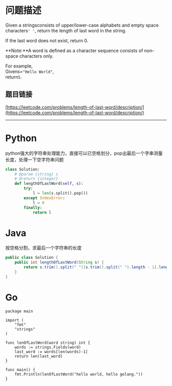 # 问题描述

Given a stringsconsists of upper/lower-case alphabets and empty space characters`' '`, return the length of last word in the string.

If the last word does not exist, return 0.

**Note:**A word is defined as a character sequence consists of non-space characters only.

For example,  
Givens=`"Hello World"`,  
return`5`.

## 题目链接

[https://leetcode.com/problems/length-of-last-word/description/](https://leetcode.com/problems/length-of-last-word/description/)

---

# Python

python强大的字符串处理能力，直接可以已空格划分，pop出最后一个字串测量长度，处理一下空字符串问题

```python
class Solution:
    # @param {string} s
    # @return {integer}
    def lengthOfLastWord(self, s):
        try:
            l = len(s.split().pop())
        except IndexError:
            l = 0
        finally:
            return l
```

# Java

按空格分割，求最后一个字符串的长度

```java
public class Solution {
    public int lengthOfLastWord(String s) {
        return s.trim().split(" ")[s.trim().split(" ").length - 1].length();
    }
}
```


# Go
```
package main

import (
	"fmt"
	"strings"
)

func lenOfLastWord(word string) int {
	words := strings.Fields(word)
	last_word := words[len(words)-1]
	return len(last_word)
}

func main() {
	fmt.Println(lenOfLastWord("hello world, hello golang."))
}
```
